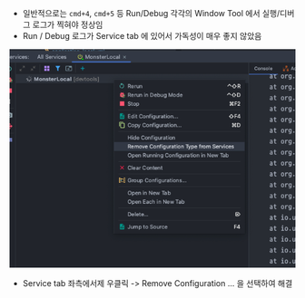 - 일반적으로는 `cmd+4`, `cmd+5` 등 Run/Debug 각각의 Window Tool 에서 실행/디버그 로그가 찍혀야 정상임
- Run / Debug 로그가 Service tab 에 있어서 가독성이 매우 좋지 않았음

![img.png](Posting/img/img.png)

- Service tab 좌측에서제 우클릭 -> Remove Configuration ... 을 선택하여 해결